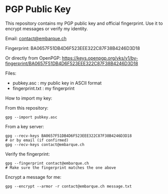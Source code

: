 # PGP Public Key

This repository contains my PGP public key and official fingerprint.
Use it to encrypt messages or verify my identity.

Email:
contact@embarque.ch

Fingerprint:
BA0657F51DB4D6F523EEE322C87F38B4246D3D18

Or directly from OpenPGP:
https://keys.openpgp.org/vks/v1/by-fingerprint/BA0657F51DB4D6F523EEE322C87F38B4246D3D18

Files:
- pubkey.asc : my public key in ASCII format
- fingerprint.txt : my fingerprint

How to import my key:

From this repository:
```
gpg --import pubkey.asc
```

From a key server:
```
gpg --recv-keys BA0657F51DB4D6F523EEE322C87F38B4246D3D18
# or by email (if confirmed)
gpg --recv-keys contact@embarque.ch
```

Verify the fingerprint:
```
gpg --fingerprint contact@embarque.ch
# Make sure the fingerprint matches the one above
```

Encrypt a message for me:
```
gpg --encrypt --armor -r contact@embarque.ch message.txt
```


